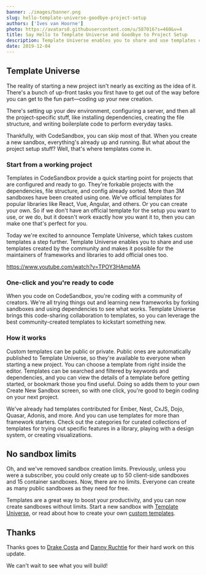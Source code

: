 ```yaml
---
banner: ./images/banner.png
slug: hello-template-universe-goodbye-project-setup
authors: ['Ives van Hoorne']
photo: https://avatars0.githubusercontent.com/u/587016?s=460&v=4
title: Say Hello to Template Universe and Goodbye to Project Setup
description: Template Universe enables you to share and use templates created by the community and makes it possible for the maintainers of frameworks and libraries to add official ones too.
date: 2019-12-04
---
```


## Template Universe

The reality of starting a new project isn't nearly as exciting as the idea of it. There's a bunch of up-front tasks you first have to get out of the way before you can get to the fun part—coding up your new creation.

There's setting up your dev environment, configuring a server, and then all the project-specific stuff, like installing dependencies, creating the file structure, and writing boilerplate code to perform everyday tasks.

Thankfully, with CodeSandbox, you can skip most of that. When you create a new sandbox, everything's already up and running. But what about the project setup stuff? Well, that's where templates come in.

### Start from a working project
Templates in CodeSandbox provide a quick starting point for projects that are configured and ready to go. They're forkable projects with the dependencies, file structure, and config already sorted. More than 3M sandboxes have been created using one. We've official templates for popular libraries like React, Vue, Angular, and others. Or you can create your own. So if we don't have an official template for the setup you want to use, or we do, but it doesn't work exactly how you want it to, then you can make one that's perfect for you.

Today we're excited to announce Template Universe, which takes custom templates a step further. Template Universe enables you to share and use templates created by the community and makes it possible for the maintainers of frameworks and libraries to add official ones too.

https://www.youtube.com/watch?v=TPOY3HAmpMA

### One-click and you're ready to code
When you code on CodeSandbox, you're coding with a community of creators. We're all trying things out and learning new frameworks by forking sandboxes and using dependencies to see what works. Template Universe brings this code-sharing collaboration to templates, so you can leverage the best community-created templates to kickstart something new.

### How it works
Custom templates can be public or private. Public ones are automatically published to Template Universe, so they're available to everyone when starting a new project. You can choose a template from right inside the editor. Templates can be searched and filtered by keywords and dependencies, and you can view the details of a template before getting started, or bookmark those you find useful. Doing so adds them to your own Create New Sandbox screen, so with one click, you're good to begin coding on your next project.

We've already had templates contributed for Ember, Nest, CxJS, Dojo, Quasar, Adonis, and more. And you can use templates for more than framework starters. Check out the categories for curated collections of templates for trying out specific features in a library, playing with a design system, or creating visualizations.  

## No sandbox limits
Oh, and we've removed sandbox creation limits. Previously, unless you were a subscriber, you could only create up to 50 client-side sandboxes and 15 container sandboxes. Now, there are no limits. Everyone can create as many public sandboxes as they need for free.

Templates are a great way to boost your productivity, and you can now create sandboxes without limits. Start a new sandbox with [Template Universe](https://codesandbox.io/s/), or read about how to create your own [custom templates](https://codesandbox.io/docs/templates).

## Thanks
Thanks goes to [Drake Costa](https://twitter.com/saeris) and [Danny Ruchtie](https://twitter.com/druchtie) for their hard work on this update.

We can't wait to see what you will build!
